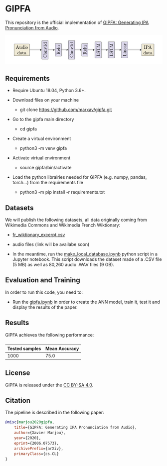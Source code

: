 # GIPFA

This repository is the official implementation of [GIPFA: Generating IPA Pronunciation from Audio](https://arxiv.org/abs/2006.07573).

![](gipfa.png?raw=true)

## Requirements

* Require Ubuntu 18.04, Python 3.6+.

* Download files on your machine
  * git clone https://github.com/marxav/gipfa.git

* Go to the gipfa main directory
  * cd gipfa

* Create a virtual environment
  * python3 -m venv gipfa

* Activate virtual environment
  * source gipfa/bin/activate

* Load the python librairies needed for GIPFA (e.g. numpy, pandas, torch...) from the requirements file
  * python3 -m pip install -r requirements.txt

## Datasets

We will publish the following datasets, all data originally coming from Wikimedia Commons and Wikimedia French Wiktionary:
* [fr_wiktionary_excerpt.csv](https://fonétik.fr/fr_wiktionary_excerpt.csv)
* audio files (link will be availabe soon)

* In the meantime, run the [make_local_database.ipynb](make_local_database.ipynb) python script in a Jupyter notebook. This script downloads the dataset made of a .CSV file (5 MB) as well as 80,260 audio .WAV files (9 GB).


## Evaluation and Training

In order to run this code, you need to:
* Run the [gipfa.ipynb](gipfa.ipynb) in order to create the ANN model, train it, test it and display the results of the paper.

## Results

GIPFA achieves the following performance:

### 

| Tested samples | Mean Accuracy |
| -------------- | ------------- |   
|     1000       |     75.0      | 

## License

GIPFA is released under the [CC BY-SA 4.0](https://creativecommons.org/licenses/by-sa/4.0/).

## Citation
The pipeline is described in the following paper:
```bibtex
@misc{marjou2020gipfa,
    title={GIPFA: Generating IPA Pronunciation from Audio},
    author={Xavier Marjou},
    year={2020},
    eprint={2006.07573},
    archivePrefix={arXiv},
    primaryClass={cs.CL}
}
```
